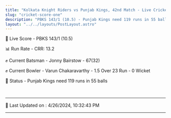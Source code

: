 ```yaml
---
title: "Kolkata Knight Riders vs Punjab Kings, 42nd Match - Live Cricket Score"
slug: "cricket-score-one"
description: "PBKS 143/1 (10.5) - Punjab Kings need 119 runs in 55 balls."
layout: "../../layouts/PostLayout.astro"
---
```


🔴 Live Score - PBKS 143/1 (10.5)  

📊 Run Rate - CRR: 13.2  

✊ Current Batsman - Jonny Bairstow - 67(32)  

✊ Current Bowler - Varun Chakaravarthy - 1.5 Over 23 Run - 0 Wicket  

📑 Status - Punjab Kings need 119 runs in 55 balls

<br />

***

📝 Last Updated on : 4/26/2024, 10:32:43 PM

***

